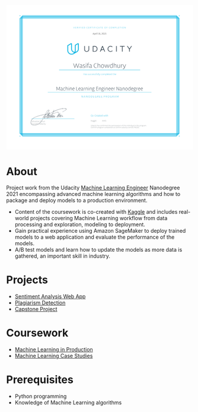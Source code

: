 <img src="images/verified_certificate.png">

# About

Project work from the Udacity [Machine Learning Engineer](https://www.udacity.com/course/machine-learning-engineer-nanodegree--nd009t) Nanodegree 2021 encompassing advanced machine learning algorithms and how to package and deploy models to a production environment. 

  - Content of the coursework is co-created with [Kaggle](https://www.kaggle.com/) and includes real-world projects covering Machine Learning workflow from data processing and exploration, modeling to deployment.
  - Gain practical experience using Amazon SageMaker to deploy trained models to a web application and evaluate the performance of the models.
  - A/B test models and learn how to update the models as more data is gathered, an important skill in industry. 
  
  

# Projects

  - [Sentiment Analysis Web App](https://github.com/wchowdhu/sentiment-analysis-web-app)
  - [Plagiarism Detection](https://github.com/wchowdhu/plagiarism-detection)
  - [Capstone Project](https://github.com/wchowdhu/udacity-capstone-project)

# Coursework

  - [Machine Learning in Production](https://github.com/wchowdhu/udacity-ml-engineer-nanodegree/tree/master/coursework/sentiment_analysis_xgboost)
  - [Machine Learning Case Studies](https://github.com/wchowdhu/udacity-ml-engineer-nanodegree/tree/master/coursework/ml_case_studies)

# Prerequisites

  - Python programming 
  - Knowledge of Machine Learning algorithms

